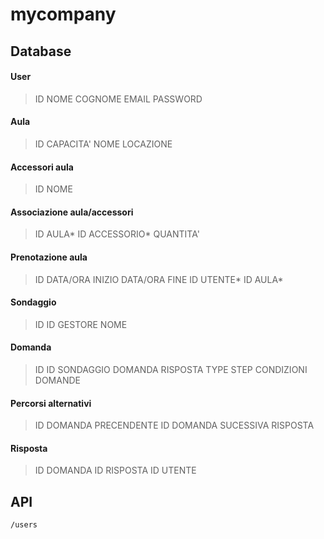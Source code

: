 # mycompany

## Database

#### User
> ID
> NOME
> COGNOME
> EMAIL
> PASSWORD

#### Aula

> ID
> CAPACITA'
> NOME
> LOCAZIONE

#### Accessori aula

> ID
> NOME

#### Associazione aula/accessori

> ID AULA*
> ID ACCESSORIO*
> QUANTITA'

#### Prenotazione aula

> ID
> DATA/ORA INIZIO
> DATA/ORA FINE
> ID UTENTE*
> ID AULA*

#### Sondaggio

> ID
> ID GESTORE
> NOME

#### Domanda

> ID
> ID SONDAGGIO
> DOMANDA
> RISPOSTA
> TYPE
> STEP
> CONDIZIONI DOMANDE

#### Percorsi alternativi

> ID DOMANDA PRECENDENTE
> ID DOMANDA SUCESSIVA
> RISPOSTA

#### Risposta

> ID DOMANDA
> ID RISPOSTA
> ID UTENTE

## API
    /users



<!--stackedit_data:
eyJoaXN0b3J5IjpbMjAyNDk2MDQsNjcwMTQxOTUzLC05OTU4Mj
g1NTcsLTU4MzA2MjIwOCwtODY2NTg0NzY3LDk2MjM5MTg0Mywx
MzczMjg3NzI5LDExMzU3MDc4MjcsLTE2Mjk4NTA1NjcsODA2OD
UzMTc0XX0=
-->